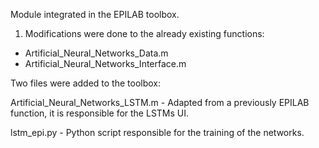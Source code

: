 Module integrated in the EPILAB toolbox.

1. Modifications were done to the already existing functions:

  * Artificial_Neural_Networks_Data.m
  * Artificial_Neural_Networks_Interface.m


Two files were added to the toolbox:

  Artificial_Neural_Networks_LSTM.m - Adapted from a previously EPILAB function, it is responsible for the LSTMs UI.
  
  lstm_epi.py - Python script responsible for the training of the networks.


